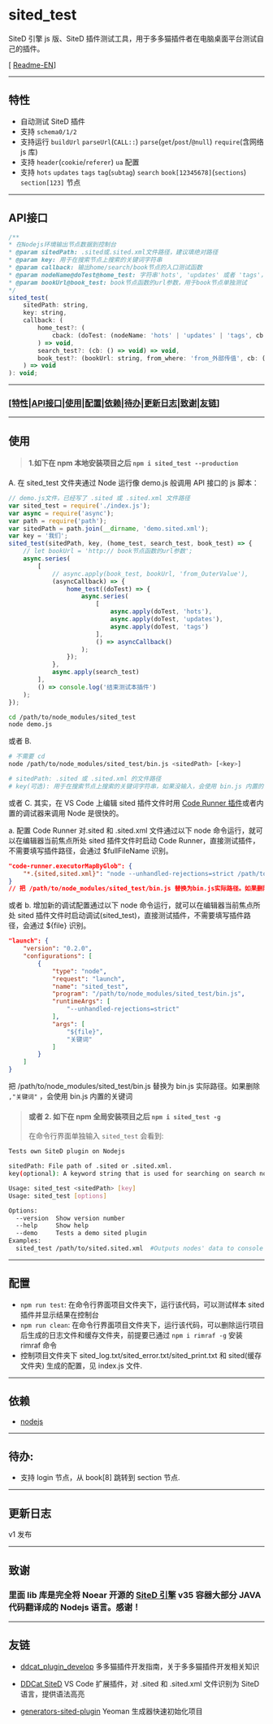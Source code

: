 # sited_test

SiteD 引擎 js 版、SiteD 插件测试工具，用于多多猫插件者在电脑桌面平台测试自己的插件。

[ [Readme-EN](README.md)]

---

## 特性

-   自动测试 SiteD 插件
-   支持 `schema0/1/2`
-   支持运行 `buildUrl` `parseUrl`(`CALL::`) `parse`(`get`/`post`/`@null`) `require`(含网络 js 库)
-   支持 `header`(`cookie`/`referer`) `ua` 配置
-   支持 `hots` `updates` `tags` `tag`(`subtag`) `search` `book[12345678]`(`sections`) `section[123]` 节点

---

## API接口

```js
/**
* 在Nodejs环境输出节点数据到控制台
* @param sitedPath: .sited或.sited.xml文件路径，建议填绝对路径
* @param key: 用于在搜索节点上搜索的关键词字符串
* @param callback: 输出home/search/book节点的入口测试函数
* @param nodeName@doTest@home_test: 字符串'hots', 'updates' 或者 'tags'，用于开始hots/updates/tags节点的测试函数
* @param bookUrl@book_test: book节点函数的url参数，用于book节点单独测试
*/
sited_test(
    sitedPath: string,
    key: string,
    callback: (
        home_test?: (
            cback: (doTest: (nodeName: 'hots' | 'updates' | 'tags', cb: () => void) => void) => void
        ) => void,
        search_test?: (cb: () => void) => void,
        book_test?: (bookUrl: string, from_where: 'from_外部传值', cb: () => void) => void
    ) => void
): void;
```

---

### [[特性](#特性)|[API接口](#API接口)|[使用](#使用)|[配置](#配置)|[依赖](#依赖)|[待办](#待办)|[更新日志](#更新日志)|[致谢](#致谢)|[友链](#友链)]

---

## 使用

> #### 1.如下在 npm 本地安装项目之后 `npm i sited_test --production`

A. 在 sited_test 文件夹通过 Node 运行像 demo.js 般调用 API 接口的 js 脚本：

```js
// demo.js文件，已经写了 .sited 或 .sited.xml 文件路径
var sited_test = require('./index.js');
var async = require('async');
var path = require('path');
var sitedPath = path.join(__dirname, 'demo.sited.xml');
var key = '我们';
sited_test(sitedPath, key, (home_test, search_test, book_test) => {
    // let bookUrl = 'http:// book节点函数的url参数';
    async.series(
        [
            // async.apply(book_test, bookUrl, 'from_OuterValue'),
            (asyncCallback) => {
                home_test((doTest) => {
                    async.series(
                        [
                            async.apply(doTest, 'hots'),
                            async.apply(doTest, 'updates'),
                            async.apply(doTest, 'tags')
                        ],
                        () => asyncCallback()
                    );
                });
            },
            async.apply(search_test)
        ],
        () => console.log('结束测试本插件')
    );
});
```

```bash
cd /path/to/node_modules/sited_test
node demo.js
```

或者 B.

```bash
# 不需要 cd
node /path/to/node_modules/sited_test/bin.js <sitedPath> [<key>]

# sitedPath: .sited 或 .sited.xml 的文件路径
# key(可选): 用于在搜索节点上搜索的关键词字符串，如果没输入，会使用 bin.js 内置的关键词
```

或者 C. 其实，在 VS Code 上编辑 sited 插件文件时用 [Code Runner 插件](https://marketplace.visualstudio.com/items?itemName=formulahendry.code-runner)或者内置的调试器来调用 Node 是很快的。

a. 配置 Code Runner 对.sited 和 .sited.xml 文件通过以下 node 命令运行，就可以在编辑器当前焦点所处 sited 插件文件时启动 Code Runner，直接测试插件，不需要填写插件路径，会通过 \$fullFileName 识别。

```json
"code-runner.executorMapByGlob": {
    "*.{sited,sited.xml}": "node --unhandled-rejections=strict /path/to/node_modules/sited_test/bin.js $fullFileName key"
}
// 把 /path/to/node_modules/sited_test/bin.js 替换为bin.js实际路径。如果删除(key)，会使用 bin.js 内置的关键词
```

或者 b. 增加新的调试配置通过以下 node 命令运行，就可以在编辑器当前焦点所处 sited 插件文件时启动调试(sited_test)，直接测试插件，不需要填写插件路径，会通过 \${file} 识别。

```json
"launch": {
    "version": "0.2.0",
    "configurations": [
        {
            "type": "node",
            "request": "launch",
            "name": "sited_test",
            "program": "/path/to/node_modules/sited_test/bin.js",
            "runtimeArgs": [
                "--unhandled-rejections=strict"
            ],
            "args": [
                "${file}",
                "关键词"
            ]
        }
    ]
}
```

把 /path/to/node_modules/sited_test/bin.js 替换为 bin.js 实际路径。如果删除 `,"关键词"` ，会使用 bin.js 内置的关键词

> #### 或者 2. 如下在 npm 全局安装项目之后 `npm i sited_test -g`
>
> 在命令行界面单独输入 `sited_test` 会看到:

```bash
Tests own SiteD plugin on Nodejs

sitedPath: File path of .sited or .sited.xml.
key(optional): A keyword string that is used for searching on search node, if not be inputted, built-in keyword of bin.js would be used.

Usage: sited_test <sitedPath> [key]
Usage: sited_test [options]

Options:
  --version  Show version number
  --help     Show help
  --demo     Tests a demo sited plugin
Examples:
  sited_test /path/to/sited.sited.xml  #Outputs nodes' data to console on Nodejs.
```

---

## 配置

-   `npm run test`: 在命令行界面项目文件夹下，运行该代码，可以测试样本 sited 插件并显示结果在控制台
-   `npm run clean`: 在命令行界面项目文件夹下，运行该代码，可以删除运行项目后生成的日志文件和缓存文件夹，前提要已通过 `npm i rimraf -g` 安装 rimraf 命令
-   控制项目文件夹下 sited_log.txt/sited_error.txt/sited_print.txt 和 sited(缓存文件夹) 生成的配置，见 index.js 文件.

---

## 依赖

-   [nodejs](https://nodejs.org/en/)

---

## 待办:

-   支持 login 节点，从 book[8] 跳转到 section 节点.

---

## 更新日志

v1 发布

---

## 致谢

### 里面 lib 库是完全将 Noear 开源的 [SiteD 引擎](https://github.com/noear/SiteD) v35 容器大部分 JAVA 代码翻译成的 Nodejs 语言。感谢！

---

## 友链

-   [ddcat_plugin_develop](https://www.kancloud.cn/magicdmer/ddcat_plugin_develop) 多多猫插件开发指南，关于多多猫插件开发相关知识

-   [DDCat SiteD](https://github.com/Yinr/DDCa-SiteD.vscode-ext) VS Code 扩展插件，对 .sited 和 .sited.xml 文件识别为 SiteD 语言，提供语法高亮

-   [generators-sited-plugin](https://github.com/htynkn/generators-sited-plugin) Yeoman 生成器快速初始化项目
